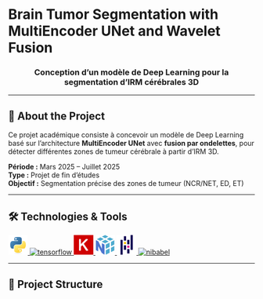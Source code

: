 # Brain Tumor Segmentation with MultiEncoder UNet and Wavelet Fusion

<h3 align="center">Conception d’un modèle de Deep Learning pour la segmentation d’IRM cérébrales 3D</h3>

---

## 🧾 About the Project
Ce projet académique consiste à concevoir un modèle de Deep Learning basé sur l’architecture **MultiEncoder UNet** avec **fusion par ondelettes**, pour détecter différentes zones de tumeur cérébrale à partir d’IRM 3D.  

**Période :** Mars 2025 – Juillet 2025  
**Type :** Projet de fin d’études  
**Objectif :** Segmentation précise des zones de tumeur (NCR/NET, ED, ET)

---

## 🛠 Technologies & Tools
<p align="left"> 
  <a href="https://www.python.org" target="_blank"><img src="https://raw.githubusercontent.com/devicons/devicon/master/icons/python/python-original.svg" alt="python" width="40" height="40"/> </a>
  <a href="https://www.tensorflow.org" target="_blank"><img src="https://www.vectorlogo.zone/logos/tensorflow/tensorflow-icon.svg" alt="tensorflow" width="40" height="40"/> </a>
  <a href="https://keras.io" target="_blank"><img src="https://raw.githubusercontent.com/devicons/devicon/master/icons/keras/keras-original.svg" alt="keras" width="40" height="40"/> </a>
  <a href="https://numpy.org/" target="_blank"><img src="https://raw.githubusercontent.com/devicons/devicon/master/icons/numpy/numpy-original.svg" alt="numpy" width="40" height="40"/> </a>
  <a href="https://pandas.pydata.org/" target="_blank"><img src="https://raw.githubusercontent.com/devicons/devicon/2ae2a900d2f041da66e950e4d48052658d850630/icons/pandas/pandas-original.svg" alt="pandas" width="40" height="40"/> </a>
  <a href="https://nipy.org/nibabel/" target="_blank"><img src="https://nipy.org/nibabel/_static/images/nibabel_logo.png" alt="nibabel" width="40" height="40"/> </a>
</p>

---

## 📂 Project Structure

